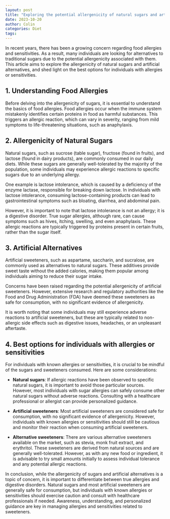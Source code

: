 ```yaml
---
layout: post
title: "Exploring the potential allergenicity of natural sugars and artificial alternatives"
date: 2023-10-20
author: Colin
categories: Diet
tags: 
---
```


In recent years, there has been a growing concern regarding food allergies and sensitivities. As a result, many individuals are looking for alternatives to traditional sugars due to the potential allergenicity associated with them. This article aims to explore the allergenicity of natural sugars and artificial alternatives, and shed light on the best options for individuals with allergies or sensitivities.

## **1. Understanding Food Allergies**

Before delving into the allergenicity of sugars, it is essential to understand the basics of food allergies. Food allergies occur when the immune system mistakenly identifies certain proteins in food as harmful substances. This triggers an allergic reaction, which can vary in severity, ranging from mild symptoms to life-threatening situations, such as anaphylaxis.

## **2. Allergenicity of Natural Sugars**

Natural sugars, such as sucrose (table sugar), fructose (found in fruits), and lactose (found in dairy products), are commonly consumed in our daily diets. While these sugars are generally well-tolerated by the majority of the population, some individuals may experience allergic reactions to specific sugars due to an underlying allergy.

One example is lactose intolerance, which is caused by a deficiency of the enzyme lactase, responsible for breaking down lactose. In individuals with lactose intolerance, consuming lactose-containing products can lead to gastrointestinal symptoms such as bloating, diarrhea, and abdominal pain.

However, it is important to note that lactose intolerance is not an allergy; it is a digestive disorder. True sugar allergies, although rare, can cause symptoms such as hives, itching, swelling, and even anaphylaxis. These allergic reactions are typically triggered by proteins present in certain fruits, rather than the sugar itself.

## **3. Artificial Alternatives**

Artificial sweeteners, such as aspartame, saccharin, and sucralose, are commonly used as alternatives to natural sugars. These additives provide sweet taste without the added calories, making them popular among individuals aiming to reduce their sugar intake. 

Concerns have been raised regarding the potential allergenicity of artificial sweeteners. However, extensive research and regulatory authorities like the Food and Drug Administration (FDA) have deemed these sweeteners as safe for consumption, with no significant evidence of allergenicity.

It is worth noting that some individuals may still experience adverse reactions to artificial sweeteners, but these are typically related to non-allergic side effects such as digestive issues, headaches, or an unpleasant aftertaste.

## **4. Best options for individuals with allergies or sensitivities**

For individuals with known allergies or sensitivities, it is crucial to be mindful of the sugars and sweeteners consumed. Here are some considerations:

- **Natural sugars**: If allergic reactions have been observed to specific natural sugars, it is important to avoid those particular sources. However, most individuals with sugar allergies can safely consume other natural sugars without adverse reactions. Consulting with a healthcare professional or allergist can provide personalized guidance.

- **Artificial sweeteners**: Most artificial sweeteners are considered safe for consumption, with no significant evidence of allergenicity. However, individuals with known allergies or sensitivities should still be cautious and monitor their reaction when consuming artificial sweeteners.

- **Alternative sweeteners**: There are various alternative sweeteners available on the market, such as stevia, monk fruit extract, and erythritol. These sweeteners are derived from natural sources and are generally well-tolerated. However, as with any new food or ingredient, it is advisable to try small amounts initially to assess individual tolerance and any potential allergic reactions.

In conclusion, while the allergenicity of sugars and artificial alternatives is a topic of concern, it is important to differentiate between true allergies and digestive disorders. Natural sugars and most artificial sweeteners are generally safe for consumption, but individuals with known allergies or sensitivities should exercise caution and consult with healthcare professionals if needed. Awareness, understanding, and personalized guidance are key in managing allergies and sensitivities related to sweeteners.